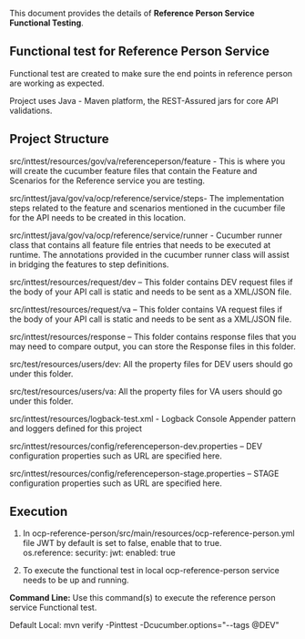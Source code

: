 This document provides the details of **Reference Person Service Functional Testing**.

## Functional test for Reference Person Service ##
Functional test are created to make sure the end points in reference person are working as expected.

Project uses Java - Maven platform, the REST-Assured jars for core API validations.

## Project Structure ##

src/inttest/resources/gov/va/referenceperson/feature - This is where you will create the cucumber feature files that contain the Feature
and Scenarios for the Reference service you are testing.

src/inttest/java/gov/va/ocp/reference/service/steps- The implementation steps related to the feature
and scenarios mentioned in the cucumber file for the API needs to be created in this location. 

src/inttest/java/gov/va/ocp/reference/service/runner - Cucumber runner class that contains all feature file entries that needs to be executed at runtime.
The annotations provided in the cucumber runner class will assist in bridging the features to step definitions.

src/inttest/resources/request/dev – This folder contains DEV request files if the body of your API call is static and needs to be sent as a XML/JSON file.

src/inttest/resources/request/va – This folder contains VA request files if the body of your API call is static and needs to be sent as a XML/JSON file.

src/inttest/resources/response – This folder contains response files that you may need to compare output, you can store the Response files in this folder. 


src/test/resources/users/dev: All the property files for DEV users should go under this folder.

src/test/resources/users/va: All the property files for VA users should go under this folder.

src/inttest/resources/logback-test.xml - Logback Console Appender pattern and loggers defined for this project

src/inttest/resources/config/referenceperson-dev.properties – DEV configuration properties such as URL are specified here.

src/inttest/resources/config/referenceperson-stage.properties – STAGE configuration properties such as URL are specified here.

## Execution ##
1. In ocp-reference-person/src/main/resources/ocp-reference-person.yml file JWT by default is set to false, enable that to true.  
 os.reference:
  security:
    jwt:
      enabled: true

2. To execute the functional test in local ocp-reference-person service needs to be up and running.

**Command Line:** Use this command(s) to execute the reference person service Functional test. 


Default Local: mvn verify -Pinttest -Dcucumber.options="--tags @DEV"

